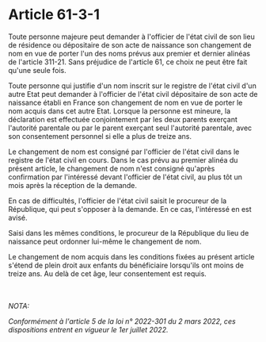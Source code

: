 # Article 61-3-1

<p>Toute personne majeure peut demander à l'officier de l'état civil de son lieu de résidence ou dépositaire de son acte de naissance son changement de nom en vue de porter l'un des noms prévus aux premier et dernier alinéas de l'article 311-21. Sans préjudice de l'article 61, ce choix ne peut être fait qu'une seule fois.</p><p>Toute personne qui justifie d'un nom inscrit sur le registre de l'état civil d'un autre Etat peut demander à l'officier de l'état civil dépositaire de son acte de naissance établi en France son changement de nom en vue de porter le nom acquis dans cet autre Etat. Lorsque la personne est mineure, la déclaration est effectuée conjointement par les deux parents exerçant l'autorité parentale ou par le parent exerçant seul l'autorité parentale, avec son consentement personnel si elle a plus de treize ans.</p><p>Le changement de nom est consigné par l'officier de l'état civil dans le registre de l'état civil en cours. Dans le cas prévu au premier alinéa du présent article, le changement de nom n'est consigné qu'après confirmation par l'intéressé devant l'officier de l'état civil, au plus tôt un mois après la réception de la demande.</p><p>En cas de difficultés, l'officier de l'état civil saisit le procureur de la République, qui peut s'opposer à la demande. En ce cas, l'intéressé en est avisé.</p><p>Saisi dans les mêmes conditions, le procureur de la République du lieu de naissance peut ordonner lui-même le changement de nom.</p><p>Le changement de nom acquis dans les conditions fixées au présent article s'étend de plein droit aux enfants du bénéficiaire lorsqu'ils ont moins de treize ans. Au delà de cet âge, leur consentement est requis.</p><br/><br/><i>NOTA:<p>Conformément à l'article 5 de la loi n° 2022-301 du 2 mars 2022, ces dispositions entrent en vigueur le 1er juillet 2022.</p></i>